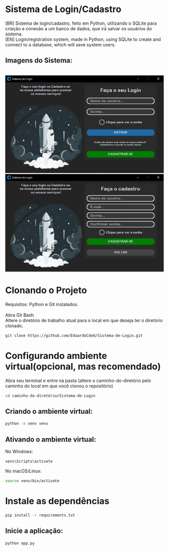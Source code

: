 # Sistema de Login/Cadastro
[BR] Sistema de login/cadastro, feito em Python, utilizando o SQLite para criação e conexão a um banco de dados, que irá salvar os usuários do sistema. <br>
[EN] Login/registration system, made in Python, using SQLite to create and connect to a database, which will save system users. <br>

## Imagens do Sistema:
<br>
<img src="Tela-Login.PNG">
<br>
<img src="Tela-Cadastro.PNG">

# Clonando o Projeto
Requisitos: Python e Git instalados. <br><br>
Abra Git Bash.<br>
Altere o diretório de trabalho atual para o local em que deseja ter o diretório clonado.
```bash
git clone https://github.com/EduardoCdeO/Sistema-de-Login.git
```

# Configurando ambiente virtual(opcional, mas recomendado)
Abra seu terminal e entre na pasta (altere o caminho-do-diretório pelo caminho do local em que você clonou o repositório)<br>
```bash
cd caminho-do-diretório/Sistema-de-Login
```
## Criando o ambiente virtual:
```bash
python -m venv venv
```
## Ativando o ambiente virtual:

No Windows:
```bash
venv\Scripts\activate
```

No macOS/Linux:
```bash
source venv/bin/activate
```

# Instale as dependências
```bash
pip install -r requirements.txt
```

## Inicie a aplicação:
```bash
python app.py
```
